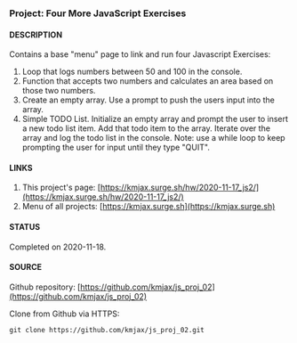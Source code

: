 ### Project: Four More JavaScript Exercises


#### DESCRIPTION

Contains a base "menu" page to link and run four Javascript Exercises:
1. Loop that logs numbers between 50 and 100 in the console.
1. Function that accepts two numbers and calculates an area based on those two numbers.
1. Create an empty array. Use a prompt to push the users input into the array.
1. Simple TODO List. Initialize an empty array and prompt the user to insert a new todo list item. Add that todo item to the array. Iterate over the array and log the todo list in the console. Note: use a while loop to keep prompting the user for input until they type "QUIT".


#### LINKS

1. This project's page:  [https://kmjax.surge.sh/hw/2020-11-17_js2/](https://kmjax.surge.sh/hw/2020-11-17_js2/)
1. Menu of all projects:  [https://kmjax.surge.sh](https://kmjax.surge.sh)

#### STATUS

Completed on 2020-11-18.


#### SOURCE

Github repository: [https://github.com/kmjax/js_proj_02](https://github.com/kmjax/js_proj_02)

Clone from Github via HTTPS:

`git clone https://github.com/kmjax/js_proj_02.git`
